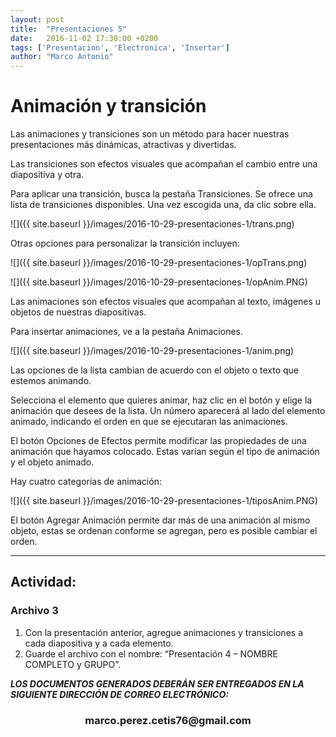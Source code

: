 ```yaml
---
layout: post
title:  "Presentaciones 5"
date:   2016-11-02 17:30:00 +0200
tags: ['Presentacion', 'Electronica', 'Insertar']
author: "Marco Antonio"
---
```


# Animación y transición

Las animaciones y transiciones son un método para hacer nuestras presentaciones más dinámicas, atractivas y divertidas.

Las transiciones son efectos visuales que acompañan el cambio entre una diapositiva y otra.

Para aplicar una transición, busca la pestaña Transiciones. Se ofrece una lista de transiciones disponibles. Una vez escogida una, da clic sobre ella.

![]({{ site.baseurl }}/images/2016-10-29-presentaciones-1/trans.png)

Otras opciones para personalizar la transición incluyen:

![]({{ site.baseurl }}/images/2016-10-29-presentaciones-1/opTrans.png)

![]({{ site.baseurl }}/images/2016-10-29-presentaciones-1/opAnim.PNG)

Las animaciones son efectos visuales que acompañan al texto, imágenes u objetos de nuestras diapositivas.

Para insertar animaciones, ve a la pestaña Animaciones.

![]({{ site.baseurl }}/images/2016-10-29-presentaciones-1/anim.png)

Las opciones de la lista cambian de acuerdo con el objeto o texto que estemos animando.

Selecciona el elemento que quieres animar, haz clic en el botón y elige la animación que desees de la lista. Un número aparecerá al lado del elemento animado, indicando el orden en que se ejecutaran las animaciones.

El botón Opciones de Efectos permite modificar las propiedades de una animación que hayamos colocado. Estas varían según el tipo de animación y el objeto animado.

Hay cuatro categorías de animación:

![]({{ site.baseurl }}/images/2016-10-29-presentaciones-1/tiposAnim.PNG)

El botón Agregar Animación permite dar más de una animación al mismo objeto, estas se ordenan conforme se agregan, pero es posible cambiar el orden.

***

## Actividad:

### Archivo 3

1.	Con la presentación anterior, agregue animaciones y transiciones a cada diapositiva y a cada elemento.
2.	Guarde el archivo con el nombre: “Presentación 4 – NOMBRE COMPLETO y GRUPO”.

***LOS DOCUMENTOS GENERADOS DEBERÁN SER ENTREGADOS EN LA SIGUIENTE DIRECCIÓN DE CORREO ELECTRÓNICO:*** <br>
<center>
<h3>marco.perez.cetis76@gmail.com</h3>
</center>
